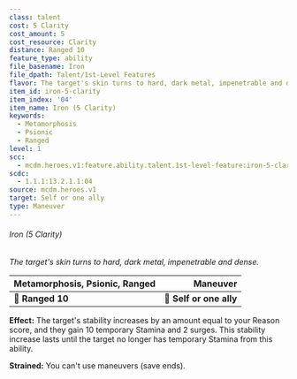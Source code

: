 ```yaml
---
class: talent
cost: 5 Clarity
cost_amount: 5
cost_resource: Clarity
distance: Ranged 10
feature_type: ability
file_basename: Iron
file_dpath: Talent/1st-Level Features
flavor: The target's skin turns to hard, dark metal, impenetrable and dense.
item_id: iron-5-clarity
item_index: '04'
item_name: Iron (5 Clarity)
keywords:
  - Metamorphosis
  - Psionic
  - Ranged
level: 1
scc:
  - mcdm.heroes.v1:feature.ability.talent.1st-level-feature:iron-5-clarity
scdc:
  - 1.1.1:13.2.1.1:04
source: mcdm.heroes.v1
target: Self or one ally
type: Maneuver
---
```


###### Iron (5 Clarity)

*The target's skin turns to hard, dark metal, impenetrable and dense.*

| **Metamorphosis, Psionic, Ranged** |            **Maneuver** |
| ---------------------------------- | ----------------------: |
| **📏 Ranged 10**                   | **🎯 Self or one ally** |

**Effect:** The target's stability increases by an amount equal to your Reason score, and they gain 10 temporary Stamina and 2 surges. This stability increase lasts until the target no longer has temporary Stamina from this ability.

**Strained:** You can't use maneuvers (save ends).
